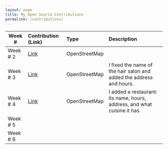 ```yaml
---
layout: page
title: My Open Source Contributions
permalink: /contributions/
---
```


<!--
Type of the contribution should be "Wikipedia edit", "OpenStreet Map feature", "Project Documentation", "Project Code", "Blog Edit", etc.

The description should include a brief summary of what you did.

Replace the first row below with your contribution.

-->





| Week #      | Contribution (Link) | Type | Description |
|---|:---|:---|:---|
|Week # 2|[Link](https://www.openstreetmap.org/changeset/74403979) | OpenStreetMap||I fixed the name of a store and added the hours in which it is open.|
|Week # 3 |[Link](https://www.openstreetmap.org/changeset/75068309)|OpenStreetMap| I fixed the name of the hair salon and added the address and hours.|
| Week # 4|[Link](https://www.openstreetmap.org/changeset/75068526#map=18/40.58679/-73.95324)|OpenStreetMap | I added a restaurant: its name, hours, address, and what cuisine it has|
|  Week # 5   |     |     |      |
|  Week # 6   |     |     |      |

